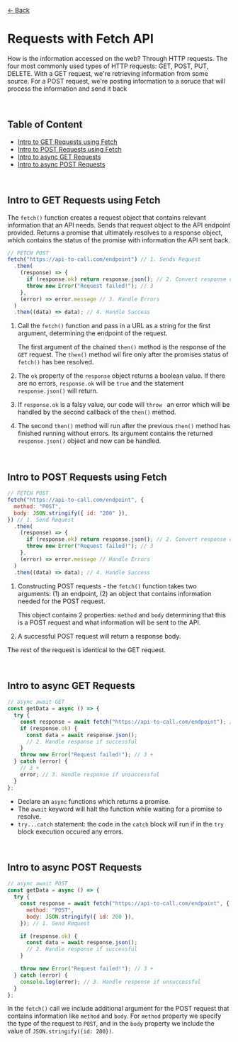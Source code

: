 [&larr; Back](./README.md)

# Requests with Fetch API

How is the information accessed on the web? Through HTTP requests. The four most commonly used types of HTTP requests: GET, POST, PUT, DELETE. With a GET request, we're retrieving information from some source. For a POST request, we're posting information to a soruce that will process the information and send it back

<br>

## Table of Content

- [Intro to GET Requests using Fetch](#intro-to-get-requests-using-fetch)
- [Intro to POST Requests using Fetch](#intro-to-post-requests-using-fetch)
- [Intro to async GET Requests](#intro-to-async-get-requests)
- [Intro to async POST Requests](#intro-to-async-post-requests)

<br>

## Intro to GET Requests using Fetch

The `fetch()` function creates a request object that contains relevant information that an API needs. Sends that request object to the API endpoint provided. Returns a promise that ultimately resolves to a response object, which contains the status of the promise with information the API sent back.

```js
// FETCH POST
fetch("https://api-to-call.com/endpoint") // 1. Sends Request
  .then(
    (response) => {
      if (response.ok) return response.json(); // 2. Convert response object to JSON
      throw new Error("Request failed!"); // 3
    },
    (error) => error.message // 3. Handle Errors
  )
  .then((data) => data); // 4. Handle Success
```

1. Call the `fetch()` function and pass in a URL as a string for the first argument, determining the endpoint of the request.

   The first argument of the chained `then()` method is the response of the `GET` request. The `then()` method wil fire only after the promises status of `fetch()` has bee resolved.

2. The `ok` property of the `response` object returns a boolean value. If there are no errors, `response.ok` will be `true` and the statement `response.json()` will return.

3. If `response.ok` is a falsy value, our code will `throw ` an error which will be handled by the second callback of the `then()` method.

4. The second `then()` method will run after the previous `then()` method has finished running without errors. Its argument contains the returned `response.json()` object and now can be handled.

<br>

## Intro to POST Requests using Fetch

```js
// FETCH POST
fetch("https://api-to-call.com/endpoint", {
  method: "POST",
  body: JSON.stringify({ id: "200" }),
}) // 1. Send Request
  .then(
    (response) => {
      if (response.ok) return response.json(); // 2. Convert response object to JSON
      throw new Error("Request failed!"); // 3
    },
    (error) => error.message // Handle Errors
  )
  .then((data) => data); // 4. Handle Success
```

1. Constructing POST requests - the `fetch()` function takes two arguments: (1) an endpoint, (2) an object that contains information needed for the POST request.

   This object contains 2 properties: `method` and `body` determining that this is a POST request and what information will be sent to the API.

2. A successful POST request will return a response body.

The rest of the request is identical to the GET request.

<br>

## Intro to async GET Requests

```js
// async await GET
const getData = async () => {
  try {
    const response = await fetch("https://api-to-call.com/endpoint"); // 1. Send Request
    if (response.ok) {
      const data = await response.json();
      // 2. Handle response if successful
    }
    throw new Error("Request failed!"); // 3 +
  } catch (error) {
    // 3 +
    error; // 3. Handle response if unsuccessful
  }
};
```

- Declare an `async` functions which returns a promise.
- The `await` keyword will halt the function while waiting for a promise to resolve.
- `try...catch` statement: the code in the `catch` block will run if in the `try` block execution occured any errors.

<br>

## Intro to async POST Requests

```js
// async await POST
const getData = async () => {
  try {
    const response = await fetch("https://api-to-call.com/endpoint", {
      method: "POST",
      body: JSON.stringify({ id: 200 }),
    }); // 1. Send Request

    if (response.ok) {
      const data = await response.json();
      // 2. Handle response if successful
    }

    throw new Error("Request failed!"); // 3 +
  } catch (error) {
    console.log(error); // 3. Handle response if unsuccessful
  }
};
```

In the `fetch()` call we include additional argument for the POST request that contains information like `method` and `body`. For `method` property we specify the type of the request to `POST`, and in the `body` property we include the value of `JSON.stringify({id: 200})`.

<br>
